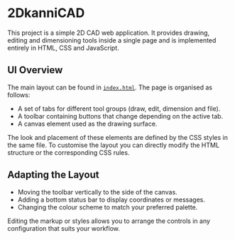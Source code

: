 # 2DkanniCAD

This project is a simple 2D CAD web application. It provides drawing, editing and dimensioning tools inside a single page and is implemented entirely in HTML, CSS and JavaScript.

## UI Overview

The main layout can be found in [`index.html`](index.html). The page is organised as follows:

- A set of tabs for different tool groups (draw, edit, dimension and file).
- A toolbar containing buttons that change depending on the active tab.
- A canvas element used as the drawing surface.

The look and placement of these elements are defined by the CSS styles in the same file. To customise the layout you can directly modify the HTML structure or the corresponding CSS rules.

## Adapting the Layout

- Moving the toolbar vertically to the side of the canvas.
- Adding a bottom status bar to display coordinates or messages.
- Changing the colour scheme to match your preferred palette.

Editing the markup or styles allows you to arrange the controls in any configuration that suits your workflow.
